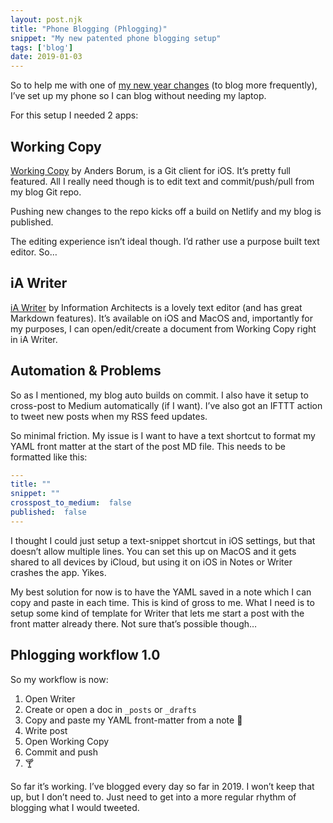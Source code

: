 ```yaml
---
layout: post.njk
title: "Phone Blogging (Phlogging)"
snippet: "My new patented phone blogging setup"
tags: ['blog']
date: 2019-01-03
---
```


So to help me with one of [my new year changes](https://matthew-jackson.com/notes/twenty-ninteen-ad) (to blog more frequently), I’ve set up my phone so I can blog without needing my laptop. 

For this setup I needed 2 apps:

## Working Copy

[Working Copy](https://itunes.apple.com/gb/app/working-copy/id896694807?mt=8) by Anders Borum, is a Git client for iOS. It’s pretty full featured. All I really need though is to edit text and commit/push/pull from my blog Git repo. 

Pushing new changes to the repo kicks off a build on Netlify and my blog is published. 

The editing experience isn’t ideal though. I’d rather use a purpose built text editor. So…

## iA Writer

[iA Writer](https://itunes.apple.com/gb/app/ia-writer/id775737172?mt=8) by Information Architects is a lovely text editor (and has great Markdown features). It’s available on iOS and MacOS and, importantly for my purposes, I can open/edit/create a document from Working Copy right in iA Writer. 

## Automation & Problems

So as I mentioned, my blog auto builds on commit. I also have it setup to cross-post to Medium automatically (if I want). I’ve also got an IFTTT action to tweet new posts when my RSS feed updates. 

So minimal friction. My issue is I want to have a text shortcut to format my YAML front matter at the start of the post MD file. This needs to be formatted like this:

````yaml
---
title: ""
snippet: ""
crosspost_to_medium:  false
published:  false
---
````

I thought I could just setup a text-snippet shortcut in iOS settings, but that doesn’t allow multiple lines. You can set this up on MacOS and it gets shared to all devices by iCloud, but using it on iOS in Notes or Writer crashes the app. Yikes. 

My best solution for now is to have the YAML saved in a note which I can copy and paste in each time. This is kind of gross to me. What I need is to setup some kind of template for Writer that lets me start a post with the front matter already there. Not sure that’s possible though…

## Phlogging workflow 1.0

So my workflow is now:

1. Open Writer
2. Create or open a doc in `_posts` or `_drafts`
3. Copy and paste my YAML front-matter from a note 🤮
4. Write post
5. Open Working Copy 
6. Commit and push
7. 🍸

So far it’s working. I’ve blogged every day so far in 2019. I won’t keep that up, but I don’t need to. Just need to get into a more regular rhythm of blogging what I would tweeted. 